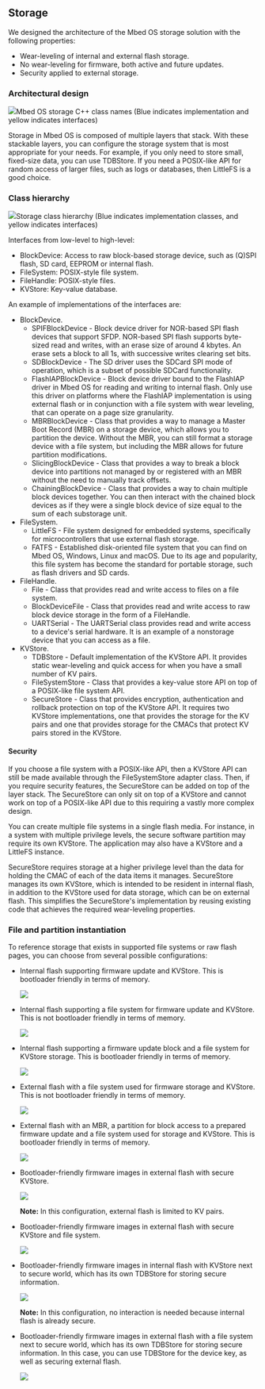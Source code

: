 ## Storage

We designed the architecture of the Mbed OS storage solution with the following properties:

- Wear-leveling of internal and external flash storage.
- No wear-leveling for firmware, both active and future updates.
- Security applied to external storage.

### Architectural design

<span class="images">![](https://s3-us-west-2.amazonaws.com/mbed-os-docs-images/storagearch.png)<span>Mbed OS storage C++ class names (Blue indicates implementation and yellow indicates interfaces)</span></span>

Storage in Mbed OS is composed of multiple layers that stack. With these stackable layers, you can configure the storage system that is most appropriate for your needs. For example, if you only need to store small, fixed-size data, you can use TDBStore. If you need a POSIX-like API for random access of larger files, such as logs or databases, then LittleFS is a good choice. 

### Class hierarchy

<span class="images">![](https://s3-us-west-2.amazonaws.com/mbed-os-docs-images/storageclasshierarchy.png)<span>Storage class hierarchy (Blue indicates implementation classes, and yellow indicates interfaces)</span></span>

Interfaces from low-level to high-level:

- BlockDevice: Access to raw block-based storage device, such as (Q)SPI flash, SD card, EEPROM or internal flash.
- FileSystem: POSIX-style file system.
- FileHandle: POSIX-style files.
- KVStore: Key-value database.

An example of implementations of the interfaces are:

- BlockDevice.
   - SPIFBlockDevice - Block device driver for NOR-based SPI flash devices that support SFDP. NOR-based SPI flash supports byte-sized read and writes, with an erase size of around 4 kbytes. An erase sets a block to all 1s, with successive writes clearing set bits.
   - SDBlockDevice - The SD driver uses the SDCard SPI mode of operation, which is a subset of possible SDCard functionality.
   - FlashIAPBlockDevice - Block device driver bound to the FlashIAP driver in Mbed OS for reading and writing to internal flash. Only use this driver on platforms where the FlashIAP implementation is using external flash or in conjunction with a file system with wear leveling, that can operate on a page size granularity.
   - MBRBlockDevice - Class that provides a way to manage a Master Boot Record (MBR) on a storage device, which allows you to partition the device. Without the MBR, you can still format a storage device with a file system, but including the MBR allows for future partition modifications.
   - SlicingBlockDevice - Class that provides a way to break a block device into partitions not managed by or registered with an MBR without the need to manually track offsets.
   - ChainingBlockDevice - Class that provides a way to chain multiple block devices together. You can then interact with the chained block devices as if they were a single block device of size equal to the sum of each substorage unit.
- FileSystem.
   - LittleFS - File system designed for embedded systems, specifically for microcontrollers that use external flash storage.
   - FATFS - Established disk-oriented file system that you can find on Mbed OS, Windows, Linux and macOS. Due to its age and popularity, this file system has become the standard for portable storage, such as flash drivers and SD cards.
- FileHandle.
   - File - Class that provides read and write access to files on a file system.
   - BlockDeviceFile - Class that provides read and write access to raw block device storage in the form of a FileHandle.
   - UARTSerial - The UARTSerial class provides read and write access to a device's serial hardware. It is an example of a nonstorage device that you can access as a file.
- KVStore.
   - TDBStore - Default implementation of the KVStore API. It provides static wear-leveling and quick access for when you have a small number of KV pairs.
   - FileSystemStore - Class that provides a key-value store API on top of a POSIX-like file system API.
   - SecureStore - Class that provides encryption, authentication and rollback protection on top of the KVStore API. It requires two KVStore implementations, one that provides the storage for the KV pairs and one that provides storage for the CMACs that protect KV pairs stored in the KVStore.

#### Security

If you choose a file system with a POSIX-like API, then a KVStore API can still be made available through the FileSystemStore adapter class. Then, if you require security features, the SecureStore can be added on top of the layer stack. The SecureStore can only sit on top of a KVStore and cannot work on top of a POSIX-like API due to this requiring a vastly more complex design.

You can create multiple file systems in a single flash media. For instance, in a system with multiple privilege levels, the secure software partition may require its own KVStore. The application may also have a KVStore and a LittleFS instance.

SecureStore requires storage at a higher privilege level than the data for holding the CMAC of each of the data items it manages. SecureStore manages its own KVStore, which is intended to be resident in internal flash, in addition to the KVStore used for data storage, which can be on external flash. This simplifies the SecureStore's implementation by reusing existing code that achieves the required wear-leveling properties.

### File and partition instantiation

To reference storage that exists in supported file systems or raw flash pages, you can choose from several possible configurations:

- Internal flash supporting firmware update and KVStore. This is bootloader friendly in terms of memory.

   <span class="images">![](https://s3-us-west-2.amazonaws.com/mbed-os-docs-images/ExampleKVFirmware.png)</span>

- Internal flash supporting a file system for firmware update and KVStore. This is not bootloader friendly in terms of memory.

   <span class="images">![](https://s3-us-west-2.amazonaws.com/mbed-os-docs-images/ExampleFSFirmware.png)</span>

- Internal flash supporting a firmware update block and a file system for KVStore storage. This is bootloader friendly in terms of memory.

   <span class="images">![](https://s3-us-west-2.amazonaws.com/mbed-os-docs-images/ExampleKVFSBLFirmware.png)</span>

- External flash with a file system used for firmware storage and KVStore. This is not bootloader friendly in terms of memory.

   <span class="images">![](https://s3-us-west-2.amazonaws.com/mbed-os-docs-images/ExampleKVFSFirmware.png)</span>

- External flash with an MBR, a partition for block access to a prepared firmware update and a file system used for storage and KVStore. This is bootloader friendly in terms of memory.

   <span class="images">![](https://s3-us-west-2.amazonaws.com/mbed-os-docs-images/ExampleBLFirmwareExt.png)</span>

- Bootloader-friendly firmware images in external flash with secure KVStore.

   <span class="images">![](https://s3-us-west-2.amazonaws.com/mbed-os-docs-images/ExampleKVSecExt.png)</span>

   <span class="notes">**Note:** In this configuration, external flash is limited to KV pairs.</span>

- Bootloader-friendly firmware images in external flash with secure KVStore and file system.

   <span class="images">![](https://s3-us-west-2.amazonaws.com/mbed-os-docs-images/ExampleSecureExtBL.png)</span>

- Bootloader-friendly firmware images in internal flash with KVStore next to secure world, which has its own TDBStore for storing secure information.

   <span class="images">![](https://s3-us-west-2.amazonaws.com/mbed-os-docs-images/SecureWorld1.png)</span>
   
   <span class="notes">**Note:** In this configuration, no interaction is needed because internal flash is already secure.</span>

- Bootloader-friendly firmware images in external flash with a file system next to secure world, which has its own TDBStore for storing secure information. In this case, you can use TDBStore for the device key, as well as securing external flash.

   <span class="images">![](https://s3-us-west-2.amazonaws.com/mbed-os-docs-images/SecureWorld2.png)</span>
